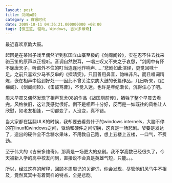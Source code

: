 ```yaml
---
layout: post 
title: 剑阁闻铃
category : 白银时代
date: 2009-10-11 04:36:21.000000000 +08:00
tags: [骆玉笙, 驱动, Windows, 吉米多维奇]
---
```


最近喜欢京韵大鼓。

起因是在某辫子戏里偶然听到张国立山寨至极的《剑阁闻铃》，实在忍不住去找来骆玉笙的原声以正视听。音调自然悦耳，一唱三叹又不失之于哀怨，“剑阁中有怀不寐唐天子，听窗外不住的叮当连连地作响声……”悲剧如此演绎，更觉回味十足。之前只喜欢少马爷反串的《探晴雯》，只因善用鼻音，韵味非凡，而且唱词精炼，嵌在相声中恰到好处——因此不曾关注京韵大鼓的长篇作品，几日听来，《红梅阁》、《剑阁闻铃》、《击鼓骂曹》，不觉入迷。也许是年纪渐长，沉得住心了吧。

周末早晨又偶然发现了相声瓦舍08的作品《战国厕前传》，牺牲了整个早晨去看完。风格依旧，这让我感觉很好。倒不是相声十分好，反而是一如既往的风格让人欣慰，如老友相逢，一切都变了，人没变，真不错。

当大家都在猛翻ULK的时候，我却要去看劳什子的windows
internels，大脑不停的在linux和windows之间，驱动和硬件之间切换，这真是一场悲剧。爷要是发达了，造出的硬件全不含糖水果味，不用教自己跑，想上五楼上五楼，一口气，不费劲。

至于伟大的《吉米多维奇》，那真是一场更大的悲剧。我不学高数已经很久了，今天被新入学的高中校友问到，直接说不会真是英雄气短，只能。。。

所以，经过这样的解释，回顾本周周记的关键词，你会发现，尽管他们风马牛不相及，竟然冥冥中有着同样的特点，全是悲剧。


